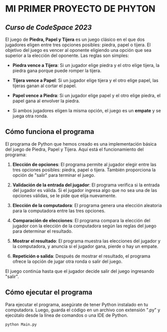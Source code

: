 # MI PRIMER PROYECTO DE PHYTON 
## _Curso de CodeSpace 2023_

El juego de **Piedra, Papel y Tijera** es un juego clásico en el que dos jugadores eligen entre tres opciones posibles: piedra, papel o tijera. El objetivo del juego es vencer al oponente eligiendo una opción que sea superior a la elección del oponente. Las reglas son simples:

- **Piedra vence a Tijera**: Si un jugador elige piedra y el otro elige tijera, la piedra gana porque puede romper la tijera.

- **Tijera vence a Papel**: Si un jugador elige tijera y el otro elige papel, las tijeras ganan al cortar el papel.

- **Papel vence a Piedra**: Si un jugador elige papel y el otro elige piedra, el papel gana al envolver la piedra.

- Si ambos jugadores eligen la misma opción, el juego es un **empate** y se juega otra ronda.

## Cómo funciona el programa

El programa de Python que hemos creado es una implementación básica del juego de Piedra, Papel y Tijera. Aquí está el funcionamiento del programa:

1. **Elección de opciones**: El programa permite al jugador elegir entre las tres opciones posibles: piedra, papel o tijera. También proporciona la opción de "salir" para terminar el juego.

2. **Validación de la entrada del jugador**: El programa verifica si la entrada del jugador es válida. Si el jugador ingresa algo que no sea una de las opciones válidas, se le pide que elija nuevamente.

3. **Elección de la computadora**: El programa genera una elección aleatoria para la computadora entre las tres opciones.

4. **Comparación de elecciones**: El programa compara la elección del jugador con la elección de la computadora según las reglas del juego para determinar el resultado.

5. **Mostrar el resultado**: El programa muestra las elecciones del jugador y la computadora, y anuncia si el jugador gana, pierde o hay un empate.

6. **Repetición o salida**: Después de mostrar el resultado, el programa ofrece la opción de jugar otra ronda o salir del juego.

El juego continúa hasta que el jugador decide salir del juego ingresando "salir".

## Cómo ejecutar el programa

Para ejecutar el programa, asegúrate de tener Python instalado en tu computadora. Luego, guarda el código en un archivo con extensión ".py" y ejecútalo desde la línea de comandos o una IDE de Python.

```bash
python Main.py
